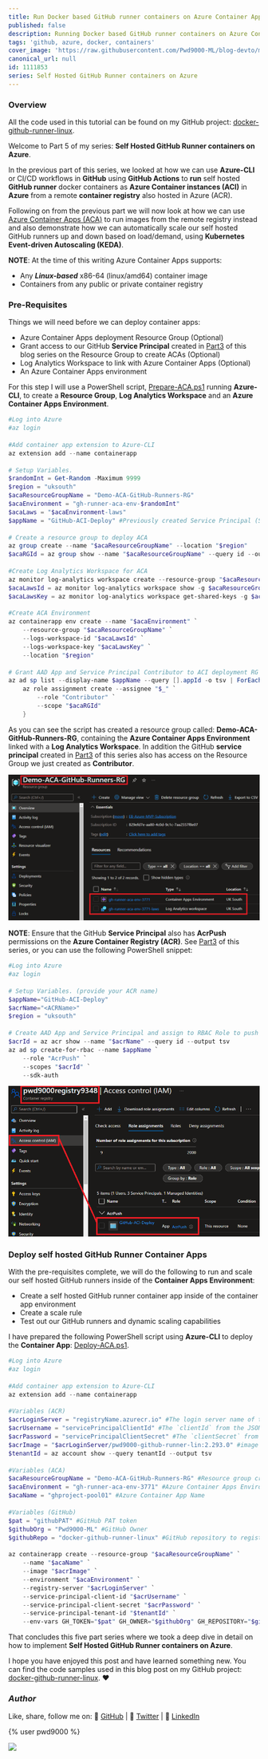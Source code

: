 ```yaml
---
title: Run Docker based GitHub runner containers on Azure Container Apps (ACA)
published: false
description: Running Docker based GitHub runner containers on Azure Container Apps (ACA)
tags: 'github, azure, docker, containers'
cover_image: 'https://raw.githubusercontent.com/Pwd9000-ML/blog-devto/main/posts/2022-GitHub-Docker-Runner-Azure-Part5/assets/main.png'
canonical_url: null
id: 1111853
series: Self Hosted GitHub Runner containers on Azure
---
```


### Overview

All the code used in this tutorial can be found on my GitHub project: [docker-github-runner-linux](https://github.com/Pwd9000-ML/docker-github-runner-linux).

Welcome to Part 5 of my series: **Self Hosted GitHub Runner containers on Azure**.

In the previous part of this series, we looked at how we can use **Azure-CLI** or CI/CD workflows in **GitHub** using **GitHub Actions** to **run** self hosted **GitHub runner** docker containers as **Azure Container instances (ACI)** in **Azure** from a remote **container registry** also hosted in Azure (ACR).

Following on from the previous part we will now look at how we can use [Azure Container Apps (ACA)](https://docs.microsoft.com/en-gb/azure/container-apps/overview) to run images from the remote registry instead and also demonstrate how we can automatically scale our self hosted GitHub runners up and down based on load/demand, using **Kubernetes Event-driven Autoscaling (KEDA)**.

**NOTE**: At the time of this writing Azure Container Apps supports:

- Any **_Linux-based_** x86-64 (linux/amd64) container image
- Containers from any public or private container registry

### Pre-Requisites

Things we will need before we can deploy container apps:

- Azure Container Apps deployment Resource Group (Optional)
- Grant access to our GitHub **Service Principal** created in [Part3](https://dev.to/pwd9000/storing-docker-based-github-runner-containers-on-azure-container-registry-acr-4om3) of this blog series on the Resource Group to create ACAs (Optional)
- Log Analytics Workspace to link with Azure Container Apps (Optional)
- An Azure Container Apps environment

For this step I will use a PowerShell script, [Prepare-ACA.ps1](https://github.com/Pwd9000-ML/docker-github-runner-linux/blob/master/Azure-Pre-Reqs/Prepare-ACA.ps1) running **Azure-CLI**, to create a **Resource Group**, **Log Analytics Workspace** and an **Azure Container Apps Environment**.

```powershell
#Log into Azure
#az login

#Add container app extension to Azure-CLI
az extension add --name containerapp

# Setup Variables.
$randomInt = Get-Random -Maximum 9999
$region = "uksouth"
$acaResourceGroupName = "Demo-ACA-GitHub-Runners-RG"
$acaEnvironment = "gh-runner-aca-env-$randomInt"
$acaLaws = "$acaEnvironment-laws"
$appName = "GitHub-ACI-Deploy" #Previously created Service Principal (See part 3 of blog series)

# Create a resource group to deploy ACA
az group create --name "$acaResourceGroupName" --location "$region"
$acaRGId = az group show --name "$acaResourceGroupName" --query id --output tsv

#Create Log Analytics Workspace for ACA
az monitor log-analytics workspace create --resource-group "$acaResourceGroupName" --workspace-name "$acaLaws"
$acaLawsId = az monitor log-analytics workspace show -g $acaResourceGroupName -n $acaLaws --query customerId --output tsv
$acaLawsKey = az monitor log-analytics workspace get-shared-keys -g $acaResourceGroupName -n $acaLaws --query primarySharedKey --output tsv

#Create ACA Environment
az containerapp env create --name "$acaEnvironment" `
    --resource-group "$acaResourceGroupName" `
    --logs-workspace-id "$acaLawsId" `
    --logs-workspace-key "$acaLawsKey" `
    --location "$region"

# Grant AAD App and Service Principal Contributor to ACI deployment RG
az ad sp list --display-name $appName --query [].appId -o tsv | ForEach-Object {
    az role assignment create --assignee "$_" `
        --role "Contributor" `
        --scope "$acaRGId"
    }
```

As you can see the script has created a resource group called: **Demo-ACA-GitHub-Runners-RG**, containing the **Azure Container Apps Environment** linked with a **Log Analytics Workspace**. In addition the GitHub **service principal** created in [Part3](https://dev.to/pwd9000/storing-docker-based-github-runner-containers-on-azure-container-registry-acr-4om3) of this series also has access on the Resource Group we just created as **Contributor**.

![image.png](https://raw.githubusercontent.com/Pwd9000-ML/blog-devto/main/posts/2022-GitHub-Docker-Runner-Azure-Part5/assets/rg.png)

**NOTE**: Ensure that the GitHub **Service Principal** also has **AcrPush** permissions on the **Azure Container Registry (ACR)**. See [Part3](https://dev.to/pwd9000/storing-docker-based-github-runner-containers-on-azure-container-registry-acr-4om3) of this series, or you can use the following PowerShell snippet:

```powershell
#Log into Azure
#az login

# Setup Variables. (provide your ACR name)
$appName="GitHub-ACI-Deploy"
$acrName="<ACRName>"
$region = "uksouth"

# Create AAD App and Service Principal and assign to RBAC Role to push and pull images from ACR
$acrId = az acr show --name "$acrName" --query id --output tsv
az ad sp create-for-rbac --name $appName `
    --role "AcrPush" `
    --scopes "$acrId" `
    --sdk-auth
```

![image.png](https://raw.githubusercontent.com/Pwd9000-ML/blog-devto/main/posts/2022-GitHub-Docker-Runner-Azure-Part5/assets/rbac03.png)

### Deploy self hosted GitHub Runner Container Apps

With the pre-requisites complete, we will do the following to run and scale our self hosted GitHub runners inside of the **Container Apps Environment**:

- Create a self hosted GitHub runner container app inside of the container app environment
- Create a scale rule
- Test out our GitHub runners and dynamic scaling capabilities

I have prepared the following PowerShell script using **Azure-CLI** to deploy the **Container App**: [Deploy-ACA.ps1](https://github.com/Pwd9000-ML/docker-github-runner-linux/blob/master/Azure-Pre-Reqs/Deploy-ACA.ps1).

```powershell
#Log into Azure
#az login

#Add container app extension to Azure-CLI
az extension add --name containerapp

#Variables (ACR)
$acrLoginServer = "registryName.azurecr.io" #The login server name of the ACR (all lowercase). Example: _myregistry.azurecr.io_
$acrUsername = "servicePrincipalClientId" #The `clientId` from the JSON output from the service principal creation (See part 3 of blog series)
$acrPassword = "servicePrincipalClientSecret" #The `clientSecret` from the JSON output from the service principal creation (See part 3 of blog series)
$acrImage = "$acrLoginServer/pwd9000-github-runner-lin:2.293.0" #image reference to pull
$tenantId = az account show --query tenantId --output tsv

#Variables (ACA)
$acaResourceGroupName = "Demo-ACA-GitHub-Runners-RG" #Resource group created to deploy ACAs
$acaEnvironment = "gh-runner-aca-env-3771" #Azure Container Apps Environment Name
$acaName = "ghproject-pool01" #Azure Container App Name

#Variables (GitHub)
$pat = "githubPAT" #GitHub PAT token
$githubOrg = "Pwd9000-ML" #GitHub Owner
$githubRepo = "docker-github-runner-linux" #GitHub repository to register self hosted runner against

az containerapp create --resource-group "$acaResourceGroupName" `
    --name "$acaName" `
    --image "$acrImage" `
    --environment "$acaEnvironment" `
    --registry-server "$acrLoginServer" `
    --service-principal-client-id "$acrUsername" `
    --service-principal-client-secret "$acrPassword" `
    --service-principal-tenant-id "$tenantId" `
    --env-vars GH_TOKEN="$pat" GH_OWNER="$githubOrg" GH_REPOSITORY="$githubRepo"
```

That concludes this five part series where we took a deep dive in detail on how to implement **Self Hosted GitHub Runner containers on Azure**.

I hope you have enjoyed this post and have learned something new. You can find the code samples used in this blog post on my GitHub project: [docker-github-runner-linux](https://github.com/Pwd9000-ML/docker-github-runner-linux). :heart:

### _Author_

Like, share, follow me on: :octopus: [GitHub](https://github.com/Pwd9000-ML) | :penguin: [Twitter](https://twitter.com/pwd9000) | :space_invader: [LinkedIn](https://www.linkedin.com/in/marcel-l-61b0a96b/)

{% user pwd9000 %}

<a href="https://www.buymeacoffee.com/pwd9000"><img src="https://img.buymeacoffee.com/button-api/?text=Buy me a coffee&emoji=&slug=pwd9000&button_colour=FFDD00&font_colour=000000&font_family=Cookie&outline_colour=000000&coffee_colour=ffffff"></a>
